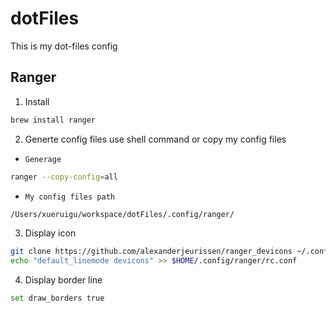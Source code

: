 # dotFiles

This is my dot-files config

## Ranger
1. Install

``` bash
brew install ranger
```

2. Generte config files use shell command or copy my config files

- `Generage`

``` bash
ranger --copy-config=all
```

- `My config files path`

``` bash
/Users/xueruigu/workspace/dotFiles/.config/ranger/
```

3. Display icon

``` bash
git clone https://github.com/alexanderjeurissen/ranger_devicons ~/.config/ranger/plugins/ranger_devicons
echo "default_linemode devicons" >> $HOME/.config/ranger/rc.conf
```

4. Display border line

``` bash
set draw_borders true
```

